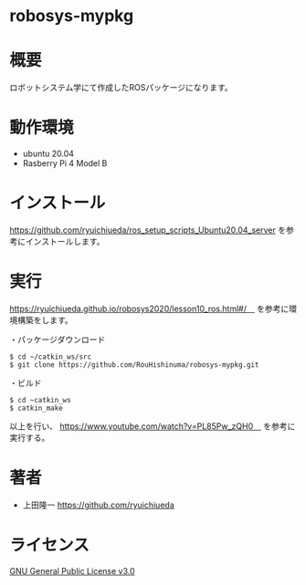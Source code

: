# robosys-mypkg

# 概要
ロボットシステム学にて作成したROSパッケージになります。

# 動作環境
- ubuntu 20.04
- Rasberry Pi 4 Model B

# インストール
https://github.com/ryuichiueda/ros_setup_scripts_Ubuntu20.04_server を参考にインストールします。

# 実行
https://ryuichiueda.github.io/robosys2020/lesson10_ros.html#/　
を参考に環境構築をします。

・パッケージダウンロード
```
$ cd ~/catkin_ws/src
$ git clone https://github.com/RouHishinuma/robosys-mypkg.git
```
・ビルド
```
$ cd ~catkin_ws
$ catkin_make
```
以上を行い、
https://www.youtube.com/watch?v=PL85Pw_zQH0　
を参考に実行する。

# 著者
- 上田隆一
https://github.com/ryuichiueda

# ライセンス
[GNU General Public License v3.0](https://github.com/RouHishinuma/robosys-mypkg/blob/master/COPYING)
